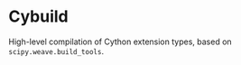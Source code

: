 Cybuild
=======

High-level compilation of Cython extension types, based on `scipy.weave.build_tools`.
